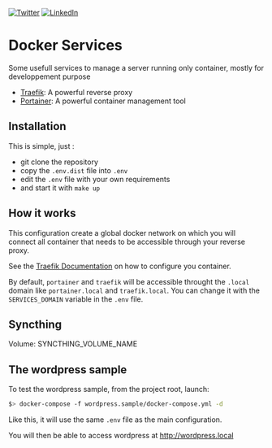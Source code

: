 [![Twitter](https://img.shields.io/badge/Twitter-%40jeckel4-blue.svg)](https://twitter.com/jeckel4) [![LinkedIn](https://img.shields.io/badge/LinkedIn-Julien%20Mercier-blue.svg)](https://www.linkedin.com/in/jeckel/)

# Docker Services
Some usefull services to manage a server running only container, mostly for developpement purpose

- [Traefik](https://traefik.io/): A powerful reverse proxy
- [Portainer](https://portainer.io/): A powerful container management tool

## Installation

This is simple, just :
- git clone the repository
- copy the `.env.dist` file into `.env`
- edit the `.env` file with your own requirements
- and start it with `make up`

## How it works

This configuration create a global docker network on which you will connect all container that needs to be accessible through your reverse proxy.

See the [Traefik Documentation](https://docs.traefik.io/) on how to configure you container.

By default, `portainer` and `traefik` will be accessible throught the `.local` domain like `portainer.local` and `traefik.local`. You can change it with the `SERVICES_DOMAIN` variable in the `.env` file.

## Syncthing

Volume: SYNCTHING_VOLUME_NAME

## The wordpress sample

To test the wordpress sample, from the project root, launch:

```bash
$> docker-compose -f wordpress.sample/docker-compose.yml -d
```

Like this, it will use the same `.env` file as the main configuration.

You will then be able to access wordpress at http://wordpress.local